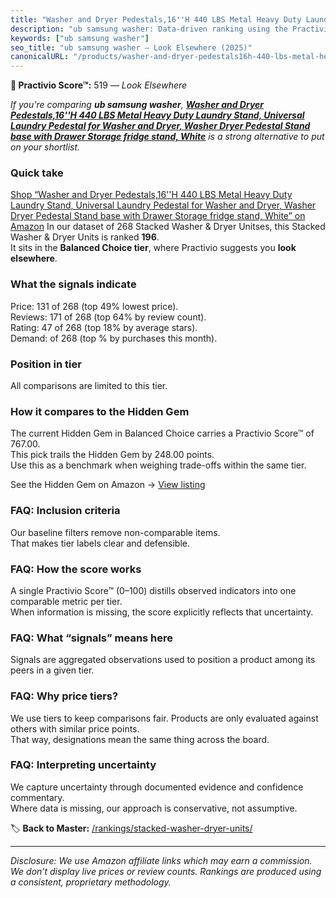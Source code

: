 ```yaml
---
title: "Washer and Dryer Pedestals,16''H 440 LBS Metal Heavy Duty Laundry Stand, Universal Laundry Pedestal for Washer and Dryer, Washer Dryer Pedestal Stand base with Drawer Storage fridge stand, White"
description: "ub samsung washer: Data-driven ranking using the Practivio Score™. Positioned by quality, value, demand, findability, momentum."
keywords: ["ub samsung washer"]
seo_title: "ub samsung washer — Look Elsewhere (2025)"
canonicalURL: "/products/washer-and-dryer-pedestals16h-440-lbs-metal-heavy-duty-laundry-stand-universal-laundry-pedestal-for-washer-and-dryer-washer-dryer-pedestal-stand-base-with-drawer-storage-fridge-stand-white-B0DZ5LJ72V/"
---
```


**🚫 Practivio Score™:** 519 — _Look Elsewhere_


*If you're comparing **ub samsung washer**, **[Washer and Dryer Pedestals,16''H 440 LBS Metal Heavy Duty Laundry Stand, Universal Laundry Pedestal for Washer and Dryer, Washer Dryer Pedestal Stand base with Drawer Storage fridge stand, White](https://www.amazon.com/dp/B0DZ5LJ72V?tag=practivio-20)** is a strong alternative to put on your shortlist.*
### Quick take
[Shop “Washer and Dryer Pedestals,16''H 440 LBS Metal Heavy Duty Laundry Stand, Universal Laundry Pedestal for Washer and Dryer, Washer Dryer Pedestal Stand base with Drawer Storage fridge stand, White” on Amazon](https://www.amazon.com/dp/B0DZ5LJ72V?tag=practivio-20)
In our dataset of 268 Stacked Washer & Dryer Unitses, this Stacked Washer & Dryer Units is ranked **196**.  
It sits in the **Balanced Choice tier**, where Practivio suggests you **look elsewhere**.

### What the signals indicate
Price: 131 of 268 (top 49% lowest price).  
Reviews: 171 of 268 (top 64% by review count).  
Rating: 47 of 268 (top 18% by average stars).  
Demand:  of 268 (top % by purchases this month).

### Position in tier
All comparisons are limited to this tier.

### How it compares to the Hidden Gem
The current Hidden Gem in Balanced Choice carries a Practivio Score™ of 767.00.  
This pick trails the Hidden Gem by 248.00 points.  
Use this as a benchmark when weighing trade-offs within the same tier.  

See the Hidden Gem on Amazon → [View listing](https://www.amazon.com/dp/B09YLKMHLH?tag=practivio-20)

### FAQ: Inclusion criteria
Our baseline filters remove non-comparable items.  
That makes tier labels clear and defensible.

### FAQ: How the score works
A single Practivio Score™ (0–100) distills observed indicators into one comparable metric per tier.  
When information is missing, the score explicitly reflects that uncertainty.

### FAQ: What “signals” means here
Signals are aggregated observations used to position a product among its peers in a given tier.

### FAQ: Why price tiers?
We use tiers to keep comparisons fair. Products are only evaluated against others with similar price points.  
That way, designations mean the same thing across the board.

### FAQ: Interpreting uncertainty
We capture uncertainty through documented evidence and confidence commentary.  
Where data is missing, our approach is conservative, not assumptive.


🏷️ **Back to Master:** [/rankings/stacked-washer-dryer-units/](/rankings/stacked-washer-dryer-units/)

---
_Disclosure: We use Amazon affiliate links which may earn a commission. We don’t display live prices or review counts. Rankings are produced using a consistent, proprietary methodology._
